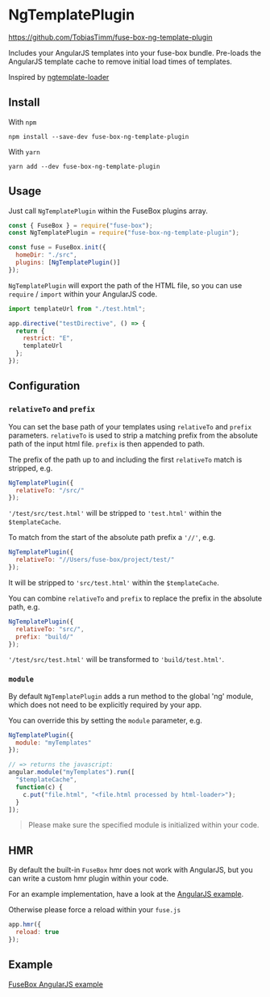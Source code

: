 # NgTemplatePlugin

https://github.com/TobiasTimm/fuse-box-ng-template-plugin

Includes your AngularJS templates into your fuse-box bundle. Pre-loads the AngularJS template cache to remove initial load times of templates.

Inspired by [ngtemplate-loader](https://github.com/WearyMonkey/ngtemplate-loader)

## Install

With `npm`

```shell
npm install --save-dev fuse-box-ng-template-plugin
```

With `yarn`

```shell
yarn add --dev fuse-box-ng-template-plugin
```

## Usage

Just call `NgTemplatePlugin` within the FuseBox plugins array.

```js
const { FuseBox } = require("fuse-box");
const NgTemplatePlugin = require("fuse-box-ng-template-plugin");

const fuse = FuseBox.init({
  homeDir: "./src",
  plugins: [NgTemplatePlugin()]
});
```

`NgTemplatePlugin` will export the path of the HTML file, so you can use `require` / `import` within your AngularJS code.

```js
import templateUrl from "./test.html";

app.directive("testDirective", () => {
  return {
    restrict: "E",
    templateUrl
  };
});
```

## Configuration

### `relativeTo` and `prefix`

You can set the base path of your templates using `relativeTo` and `prefix` parameters. `relativeTo` is used
to strip a matching prefix from the absolute path of the input html file. `prefix` is then appended to path.

The prefix of the path up to and including the first `relativeTo` match is stripped, e.g.

```js
NgTemplatePlugin({
  relativeTo: "/src/"
});
```

`'/test/src/test.html'` will be stripped to `'test.html'` within the `$templateCache`.

To match from the start of the absolute path prefix a `'//'`, e.g.

```js
NgTemplatePlugin({
  relativeTo: "//Users/fuse-box/project/test/"
});
```

It will be stripped to `'src/test.html'` within the `$templateCache`.

You can combine `relativeTo` and `prefix` to replace the prefix in the absolute path, e.g.

```js
NgTemplatePlugin({
  relativeTo: "src/",
  prefix: "build/"
});
```

`'/test/src/test.html'` will be transformed to `'build/test.html'`.

### `module`

By default `NgTemplatePlugin` adds a run method to the global 'ng' module, which does not need to be explicitly required by your app.

You can override this by setting the `module` parameter, e.g.

```javascript
NgTemplatePlugin({
  module: "myTemplates"
});

// => returns the javascript:
angular.module("myTemplates").run([
  "$templateCache",
  function(c) {
    c.put("file.html", "<file.html processed by html-loader>");
  }
]);
```

> Please make sure the specified module is initialized within your code.

## HMR

By default the built-in `FuseBox` hmr does not work with AngularJS, but you can write a custom hmr plugin within your code.

For an example implementation, have a look at the [AngularJS example](https://github.com/TobiasTimm/fuse-box-angularjs-example).

Otherwise please force a reload within your `fuse.js`

```js
app.hmr({
  reload: true
});
```

## Example

[FuseBox AngularJS example](https://github.com/TobiasTimm/fuse-box-angularjs-example)
